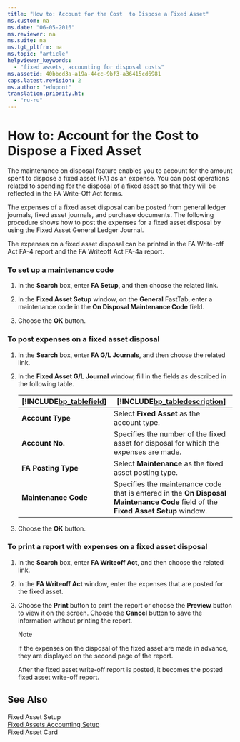 ```yaml
---
title: "How to: Account for the Cost  to Dispose a Fixed Asset"
ms.custom: na
ms.date: "06-05-2016"
ms.reviewer: na
ms.suite: na
ms.tgt_pltfrm: na
ms.topic: "article"
helpviewer_keywords: 
  - "fixed assets, accounting for disposal costs"
ms.assetid: 40bbcd3a-a19a-44cc-9bf3-a36415cd6981
caps.latest.revision: 2
ms.author: "edupont"
translation.priority.ht: 
  - "ru-ru"
---
```

# How to: Account for the Cost  to Dispose a Fixed Asset
The maintenance on disposal feature enables you to account for the amount spent to dispose a fixed asset \(FA\) as an expense. You can post operations related to spending for the disposal of a fixed asset so that they will be reflected in the FA Write\-Off Act forms.  
  
 The expenses of a fixed asset disposal can be posted from general ledger journals, fixed asset journals, and purchase documents. The following procedure shows how to post the expenses for a fixed asset disposal by using the Fixed Asset General Ledger Journal.  
  
 The expenses on a fixed asset disposal can be printed in the FA Write\-off Act FA\-4 report and the FA Writeoff Act FA\-4a report.  
  
### To set up a maintenance code  
  
1.  In the **Search** box, enter **FA Setup**, and then choose the related link.  
  
2.  In the **Fixed Asset Setup** window, on the **General** FastTab, enter a maintenance code in the **On Disposal Maintenance Code** field.  
  
3.  Choose the **OK** button.  
  
### To post expenses on a fixed asset disposal  
  
1.  In the **Search** box, enter **FA G\/L Journals**, and then choose the related link.  
  
2.  In the **Fixed Asset G\/L Journal** window, fill in the fields as described in the following table.  
  
    |[!INCLUDE[bp_tablefield](../../ApplicationDesign/includes/bp_tablefield_md.md)]|[!INCLUDE[bp_tabledescription](../../ApplicationDesign/includes/bp_tabledescription_md.md)]|  
    |---------------------------------|---------------------------------------|  
    |**Account Type**|Select **Fixed Asset** as the account type.|  
    |**Account No.**|Specifies the number of the fixed asset for disposal for which the expenses are made.|  
    |**FA Posting Type**|Select **Maintenance** as the fixed asset posting type.|  
    |**Maintenance Code**|Specifies the maintenance code that is entered in the **On Disposal Maintenance Code** field of the **Fixed Asset Setup** window.|  
  
3.  Choose the **OK** button.  
  
### To print a report with expenses on a fixed asset disposal  
  
1.  In the **Search** box, enter **FA Writeoff Act**, and then choose the related link.  
  
2.  In the **FA Writeoff Act** window, enter the expenses that are posted for the fixed asset.  
  
3.  Choose the **Print** button to print the report or choose the **Preview** button to view it on the screen. Choose the **Cancel** button to save the information without printing the report.  
  
    > [!NOTE]  
    >  If the expenses on the disposal of the fixed asset are made in advance, they are displayed on the second page of the report.  
  
     After the fixed asset write\-off report is posted, it becomes the posted fixed asset write\-off report.  
  
## See Also  
 Fixed Asset Setup   
 [Fixed Assets Accounting Setup](../../Finance/fixed-assets-accounting-setup.md)   
 Fixed Asset Card